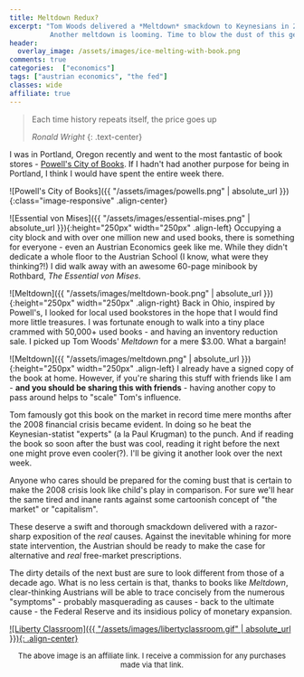 ```yaml
---
title: Meltdown Redux?
excerpt: "Tom Woods delivered a *Meltdown* smackdown to Keynesians in 2009.  
          Another meltdown is looming. Time to blow the dust of this gem."
header:
  overlay_image: /assets/images/ice-melting-with-book.png
comments: true
categories:  ["economics"]
tags: ["austrian economics", "the fed"]
classes: wide
affiliate: true
---
```


> Each time history repeats itself, the price goes up
>
> <cite>Ronald Wright</cite>
{: .text-center}

I was in Portland, Oregon recently and went to the most fantastic of book
stores - [Powell's City of Books](http://www.powells.com).  If I hadn't had
another purpose for being in Portland, I think I would have spent the entire
week there.  

![Powell's City of Books]({{ "/assets/images/powells.png" | absolute_url }}){:class="image-responsive" .align-center}

![Essential von Mises]({{ "/assets/images/essential-mises.png" | absolute_url
}}){:height="250px" width="250px" .align-left} Occupying a city block and with
over one million new and used books, there is something for everyone - even an
Austrian Economics geek like me.  While they didn't dedicate a whole floor to
the Austrian School (I know, what were they thinking?!) I did walk away with an
awesome 60-page minibook by Rothbard, *The Essential von Mises*. 

![Meltdown]({{ "/assets/images/meltdown-book.png" | absolute_url }}){:height="250px" width="250px" .align-right}
Back in Ohio, inspired by Powell's, I looked for local used bookstores in the
hope that I would find more little treasures. I was fortunate enough to walk
into a tiny place crammed with 50,000+ used books - and having an inventory
reduction sale.  I picked up Tom Woods' *Meltdown* for a mere $3.00. What a
bargain!  

![Meltdown]({{ "/assets/images/meltdown.png" | absolute_url }}){:height="250px" width="250px" .align-left}
I already have a signed copy of the book at home.  However, if you're
sharing this stuff with friends like I am - **and you should be sharing this with
friends** - having another copy to pass around helps to "scale" Tom's influence.

Tom famously got this book on the market in record time mere months after the
2008 financial crisis became evident.  In doing so he beat the
Keynesian-statist "experts" (a la Paul Krugman) to the punch. And if reading
the book so soon after the bust was cool, reading it right before the next one
might prove even cooler(?). I'll be giving it another look over the next week.  

Anyone who cares should be prepared for the coming bust that is certain to
make the 2008 crisis look like child's play in comparison.  For sure we'll hear
the same tired and inane rants against some cartoonish concept of "the market"
or "capitalism".  

These deserve a swift and thorough smackdown delivered with a razor-sharp
exposition of the *real* causes.  Against the inevitable whining for more state
intervention, the Austrian should be ready to make the case for alternative
and *real* free-market prescriptions.  

The dirty details of the next bust are sure to look different from those of
a decade ago.  What is no less certain is that, thanks to books like *Meltdown*,
clear-thinking Austrians will be able to trace concisely from the numerous
"symptoms" - probably masquerading as causes - back to the ultimate cause - the
Federal Reserve and its insidious policy of monetary expansion.  



[![Liberty Classroom]({{ "/assets/images/libertyclassroom.gif" | absolute_url }}){: .align-center}](http://www.libertyclassroom.com/dap/a/?a=117)

<div style="display: block; text-align: center; margin: auto;">
<span style="font-size: small;"> 
The above image is an affiliate link. I receive a commission for any purchases made via that link.
</span>
</div>
